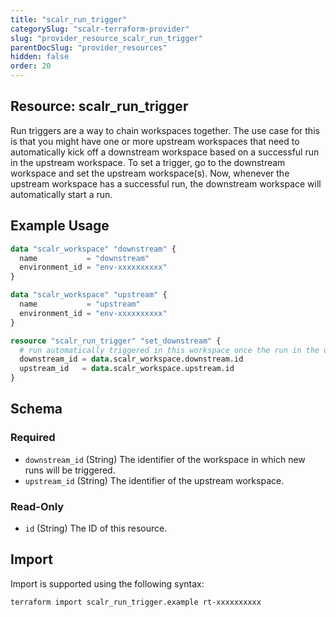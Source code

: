 ```yaml
---
title: "scalr_run_trigger"
categorySlug: "scalr-terraform-provider"
slug: "provider_resource_scalr_run_trigger"
parentDocSlug: "provider_resources"
hidden: false
order: 20
---
```

## Resource: scalr_run_trigger

Run triggers are a way to chain workspaces together. The use case for this is that you might have one or more upstream workspaces that need to automatically kick off a downstream workspace based on a successful run in the upstream workspace. To set a trigger, go to the downstream workspace and set the upstream workspace(s). Now, whenever the upstream workspace has a successful run, the downstream workspace will automatically start a run.

## Example Usage

```terraform
data "scalr_workspace" "downstream" {
  name           = "downstream"
  environment_id = "env-xxxxxxxxxx"
}

data "scalr_workspace" "upstream" {
  name           = "upstream"
  environment_id = "env-xxxxxxxxxx"
}

resource "scalr_run_trigger" "set_downstream" {
  # run automatically triggered in this workspace once the run in the upstream workspace is applied
  downstream_id = data.scalr_workspace.downstream.id
  upstream_id   = data.scalr_workspace.upstream.id
}
```

<!-- schema generated by tfplugindocs -->
## Schema

### Required

- `downstream_id` (String) The identifier of the workspace in which new runs will be triggered.
- `upstream_id` (String) The identifier of the upstream workspace.

### Read-Only

- `id` (String) The ID of this resource.

## Import

Import is supported using the following syntax:

```shell
terraform import scalr_run_trigger.example rt-xxxxxxxxxx
```
